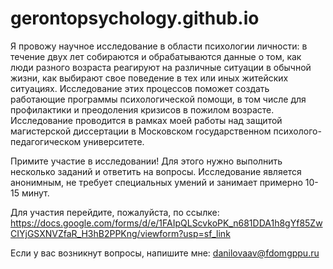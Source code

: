 # gerontopsychology.github.io

Я провожу научное исследование в области психологии личности: в течение двух лет собираются и обрабатываются данные о том, как люди разного возраста реагируют на различные ситуации в обычной жизни, как выбирают свое поведение в тех или иных житейских ситуациях. Исследование этих процессов поможет создать работающие программы психологической помощи, в том числе для профилактики и преодоления кризисов в пожилом возрасте. Исследование проводится в рамках моей работы над защитой магистерской диссертации в Московском государственном психолого-педагогическом университете. 

Примите участие в исследовании! Для этого нужно выполнить несколько заданий и ответить на вопросы. Исследование является анонимным, не требует специальных умений и занимает примерно 10-15 минут.  

Для участия перейдите, пожалуйста, по ссылке: 
https://docs.google.com/forms/d/e/1FAIpQLScvkoPK_n681DDA1h8gYf85ZwCIYjGSXNVZfaR_H3hB2PPKng/viewform?usp=sf_link

Если у вас возникнут вопросы, напишите мне: danilovaav@fdomgppu.ru
